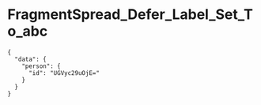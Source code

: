 # FragmentSpread_Defer_Label_Set_To_abc

```text
{
  "data": {
    "person": {
      "id": "UGVyc29uOjE="
    }
  }
}

```
